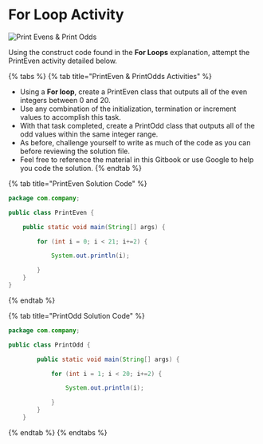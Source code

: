# For Loop Activity

![Print Evens &amp; Print Odds](../../../.gitbook/assets/image%20%2851%29.png)

Using the construct code found in the **For Loops** explanation, attempt the PrintEven activity detailed below.

{% tabs %}
{% tab title="PrintEven & PrintOdds Activities" %}
* Using a **For loop**, create a PrintEven class that outputs all of the even integers between 0 and 20.
* Use any combination of the initialization, termination or increment values to accomplish this task.  
* With that task completed, create a PrintOdd class that outputs all of the odd values within the same integer range. 
* As before, challenge yourself to write as much of the code as you can before reviewing the solution file. 
* Feel free to reference the material in this Gitbook or use Google to help you code the solution. 
{% endtab %}

{% tab title="PrintEven Solution Code" %}
```java
package com.company;

public class PrintEven {

    public static void main(String[] args) {

        for (int i = 0; i < 21; i+=2) {

            System.out.println(i);

        }
    }
}
```
{% endtab %}

{% tab title="PrintOdd Solution Code" %}
```java
package com.company;

public class PrintOdd {

        public static void main(String[] args) {

            for (int i = 1; i < 20; i+=2) {

                System.out.println(i);

            }
        }
    }
```
{% endtab %}
{% endtabs %}

